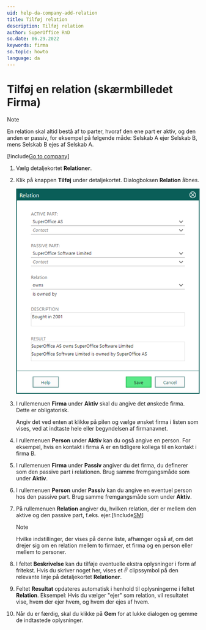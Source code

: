 ```yaml
---
uid: help-da-company-add-relation
title: Tilføj relation
description: Tilføj relation
author: SuperOffice RnD
so.date: 06.29.2022
keywords: firma
so.topic: howto
language: da
---
```


# Tilføj en relation (skærmbilledet Firma)

> [!NOTE]
> En relation skal altid bestå af to parter, hvoraf den ene part er aktiv, og den anden er passiv, for eksempel på følgende måde: Selskab A ejer Selskab B, mens Selskab B ejes af Selskab A.

[!include[Go to company](../../learn/includes/goto-company.md)]

1. Vælg detaljekortet **Relationer**.

1. Klik på knappen **Tilføj** under detaljekortet. Dialogboksen **Relation** åbnes.

    ![Dialogboksen Relationer -screenshot][img2]

1. I rullemenuen **Firma** under **Aktiv** skal du angive det ønskede firma. Dette er obligatorisk.

    Angiv det ved enten at klikke på pilen og vælge ønsket firma i listen som vises, ved at indtaste hele eller begyndelsen af firmanavnet.

1. I rullemenuen **Person** under **Aktiv** kan du også angive en person. For eksempel, hvis en kontakt i firma A er en tidligere kollega til en kontakt i firma B.

1. I rullemenuen **Firma** under **Passiv** angiver du det firma, du definerer som den passive part i relationen. Brug samme fremgangsmåde som under **Aktiv**.

1. I rullemenuen **Person** under **Passiv** kan du angive en eventuel person hos den passive part. Brug samme fremgangsmåde som under **Aktiv**.

1. På rullemenuen **Relation** angiver du, hvilken relation, der er mellem den aktive og den passive part, f.eks. ejer.[!include[SM](../../learn/includes/are-defined-sm.md)]

    > [!NOTE]
    > Hvilke indstillinger, der vises på denne liste, afhænger også af, om det drejer sig om en relation mellem to firmaer, et firma og en person eller mellem to personer.

1. I feltet **Beskrivelse** kan du tilføje eventuelle ekstra oplysninger i form af fritekst. Hvis du skriver noget her, vises et ![ikon][img1] clipssymbol på den relevante linje på detaljekortet **Relationer**.

1. Feltet **Resultat** opdateres automatisk i henhold til oplysningerne i feltet **Relation**. Eksempel: Hvis du vælger "ejer" som relation, vil resultatet vise, hvem der ejer hvem, og hvem der ejes af hvem.

1. Når du er færdig, skal du klikke på **Gem** for at lukke dialogen og gemme de indtastede oplysninger.

<!-- Referenced links -->

<!-- Referenced images -->
[img1]: ../../../media/icons/binders.bmp
[img2]: ../../../media/loc/en/company/relation.bmp
